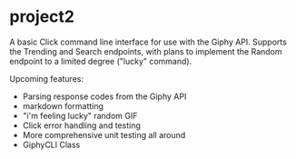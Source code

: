 # project2

A basic Click command line interface for use with the Giphy API. Supports the Trending and Search endpoints, with plans to implement the Random endpoint to a limited degree ("lucky" command).

Upcoming features:

- Parsing response codes from the Giphy API
- markdown formatting
- "i'm feeling lucky" random GIF
- Click error handling and testing
- More comprehensive unit testing all around
- GiphyCLI Class
